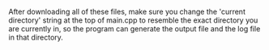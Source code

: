 After downloading all of these files, make sure you change the 'current directory' string at the top of main.cpp to resemble the exact directory
you are currently in, so the program can generate the output file and the log file in that directory.
